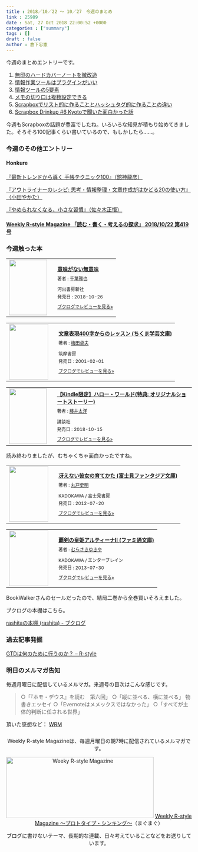 ```yaml
---
title : 2018／10／22 〜 10／27　今週のまとめ
link : 25989
date : Sat, 27 Oct 2018 22:00:52 +0000
categories : ["summary"]
tags : []
draft : false
author : 倉下忠憲
---
```


今週のまとめエントリーです。
 
<ol>
<li><a href="https://rashita.net/blog/?p=25918">無印のハードカバーノートを微改造</a></li>
<li><a href="https://rashita.net/blog/?p=25930">情報作業ツールはプラグインがいい</a></li>
<li><a href="https://rashita.net/blog/?p=25936">情報ツールの5要素</a></li>
<li><a href="https://rashita.net/blog/?p=25943">メモの切り口は複数設定できる</a></li>
<li><a href="https://rashita.net/blog/?p=25963">Scrapboxでリスト的に作ることとハッシュタグ的に作ることの違い</a></li>
<li><a href="https://rashita.net/blog/?p=25978">Scrapbox Drinkup #6 Kyotoで聞いた面白かった話</a></li>
</ol>

今週もScrapboxの話題が豊富でしたね。いろいろな知見が積もり始めてきました。そろそろ100記事くらい書いているので、もしかしたら……。

<h3>今週のその他エントリー</h3>

<H4>Honkure</H4>

<a href="http://honkure.net/rbook/archives/2821">『最新トレンドから導く 手帳テクニック100』（舘神龍彦）</a>

<a href="http://honkure.net/rbook/archives/2818">『アウトライナーのレシピ: 思考・情報整理・文章作成がはかどる20の使い方』（小田やかた）</a>

<a href="http://honkure.net/rbook/archives/2811">『やめられなくなる、小さな習慣』（佐々木正悟）</a>


<H4><a href="https://note.mu/rashita/n/nf3c8386cc6cb">Weekly R-style Magazine 「読む・書く・考えるの探求」 2018/10/22 第419号</a></H4>

<H3>今週触った本</H3>

<div class="booklog_html"><table><tr><td class="booklog_html_image"><a href="https://www.amazon.co.jp/%E6%84%8F%E5%91%B3%E3%81%8C%E3%81%AA%E3%81%84%E7%84%A1%E6%84%8F%E5%91%B3-%E5%8D%83%E8%91%89%E9%9B%85%E4%B9%9F/dp/4309248926?SubscriptionId=0AVSM5SVKRWTFMG7ZR82&tag=rashita1000-22&linkCode=xm2&camp=2025&creative=165953&creativeASIN=4309248926" target="_blank"><img src="https://images-fe.ssl-images-amazon.com/images/I/41qx5FUogiL._SL160_.jpg" width="103" height="150" style="border:0;border-radius:0;" /></a></td><td class="booklog_html_info" style="padding-left:20px;"><div class="booklog_html_title" style="margin-bottom:10px;font-size:14px;font-weight:bold;"><a href="https://www.amazon.co.jp/%E6%84%8F%E5%91%B3%E3%81%8C%E3%81%AA%E3%81%84%E7%84%A1%E6%84%8F%E5%91%B3-%E5%8D%83%E8%91%89%E9%9B%85%E4%B9%9F/dp/4309248926?SubscriptionId=0AVSM5SVKRWTFMG7ZR82&tag=rashita1000-22&linkCode=xm2&camp=2025&creative=165953&creativeASIN=4309248926" target="_blank">意味がない無意味</a></div><div style="margin-bottom:10px;"><div class="booklog_html_author" style="margin-bottom:15px;font-size:12px;;line-height:1.2em">著者 : <a href="https://booklog.jp/author/%E5%8D%83%E8%91%89%E9%9B%85%E4%B9%9F" target="_blank">千葉雅也</a></div><div class="booklog_html_manufacturer" style="margin-bottom:5px;font-size:12px;;line-height:1.2em">河出書房新社</div><div class="booklog_html_release" style="font-size:12px;;line-height:1.2em">発売日 : 2018-10-26</div></div><div class="booklog_html_link_amazon"><a href="https://booklog.jp/item/1/4309248926" style="font-size:12px;" target="_blank">ブクログでレビューを見る»</a></div></td></tr></table></div>

<div class="booklog_html"><table><tr><td class="booklog_html_image"><a href="https://www.amazon.co.jp/%E6%96%87%E7%AB%A0%E8%A1%A8%E7%8F%BE400%E5%AD%97%E3%81%8B%E3%82%89%E3%81%AE%E3%83%AC%E3%83%83%E3%82%B9%E3%83%B3-%E3%81%A1%E3%81%8F%E3%81%BE%E5%AD%A6%E8%8A%B8%E6%96%87%E5%BA%AB-%E6%A2%85%E7%94%B0-%E5%8D%93%E5%A4%AB/dp/4480086129?SubscriptionId=0AVSM5SVKRWTFMG7ZR82&tag=rashita1000-22&linkCode=xm2&camp=2025&creative=165953&creativeASIN=4480086129" target="_blank"><img src="https://images-fe.ssl-images-amazon.com/images/I/51G4Z5A7DAL._SL160_.jpg" width="106" height="150" style="border:0;border-radius:0;" /></a></td><td class="booklog_html_info" style="padding-left:20px;"><div class="booklog_html_title" style="margin-bottom:10px;font-size:14px;font-weight:bold;"><a href="https://www.amazon.co.jp/%E6%96%87%E7%AB%A0%E8%A1%A8%E7%8F%BE400%E5%AD%97%E3%81%8B%E3%82%89%E3%81%AE%E3%83%AC%E3%83%83%E3%82%B9%E3%83%B3-%E3%81%A1%E3%81%8F%E3%81%BE%E5%AD%A6%E8%8A%B8%E6%96%87%E5%BA%AB-%E6%A2%85%E7%94%B0-%E5%8D%93%E5%A4%AB/dp/4480086129?SubscriptionId=0AVSM5SVKRWTFMG7ZR82&tag=rashita1000-22&linkCode=xm2&camp=2025&creative=165953&creativeASIN=4480086129" target="_blank">文章表現400字からのレッスン (ちくま学芸文庫)</a></div><div style="margin-bottom:10px;"><div class="booklog_html_author" style="margin-bottom:15px;font-size:12px;;line-height:1.2em">著者 : <a href="https://booklog.jp/author/%E6%A2%85%E7%94%B0%E5%8D%93%E5%A4%AB" target="_blank">梅田卓夫</a></div><div class="booklog_html_manufacturer" style="margin-bottom:5px;font-size:12px;;line-height:1.2em">筑摩書房</div><div class="booklog_html_release" style="font-size:12px;;line-height:1.2em">発売日 : 2001-02-01</div></div><div class="booklog_html_link_amazon"><a href="https://booklog.jp/item/1/4480086129" style="font-size:12px;" target="_blank">ブクログでレビューを見る»</a></div></td></tr></table></div>

<div class="booklog_html"><table><tr><td class="booklog_html_image"><a href="https://www.amazon.co.jp/%E3%80%90Kindle%E9%99%90%E5%AE%9A%E3%80%91%E3%83%8F%E3%83%AD%E3%83%BC%E3%83%BB%E3%83%AF%E3%83%BC%E3%83%AB%E3%83%89-%E7%89%B9%E5%85%B8-%E3%82%AA%E3%83%AA%E3%82%B8%E3%83%8A%E3%83%AB%E3%82%B7%E3%83%A7%E3%83%BC%E3%83%88%E3%82%B9%E3%83%88%E3%83%BC%E3%83%AA%E3%83%BC-%E8%97%A4%E4%BA%95%E5%A4%AA%E6%B4%8B-ebook/dp/B07J1L1V41?SubscriptionId=0AVSM5SVKRWTFMG7ZR82&tag=rashita1000-22&linkCode=xm2&camp=2025&creative=165953&creativeASIN=B07J1L1V41" target="_blank"><img src="https://images-fe.ssl-images-amazon.com/images/I/51Eg1lJkGiL._SL160_.jpg" width="102" height="150" style="border:0;border-radius:0;" /></a></td><td class="booklog_html_info" style="padding-left:20px;"><div class="booklog_html_title" style="margin-bottom:10px;font-size:14px;font-weight:bold;"><a href="https://www.amazon.co.jp/%E3%80%90Kindle%E9%99%90%E5%AE%9A%E3%80%91%E3%83%8F%E3%83%AD%E3%83%BC%E3%83%BB%E3%83%AF%E3%83%BC%E3%83%AB%E3%83%89-%E7%89%B9%E5%85%B8-%E3%82%AA%E3%83%AA%E3%82%B8%E3%83%8A%E3%83%AB%E3%82%B7%E3%83%A7%E3%83%BC%E3%83%88%E3%82%B9%E3%83%88%E3%83%BC%E3%83%AA%E3%83%BC-%E8%97%A4%E4%BA%95%E5%A4%AA%E6%B4%8B-ebook/dp/B07J1L1V41?SubscriptionId=0AVSM5SVKRWTFMG7ZR82&tag=rashita1000-22&linkCode=xm2&camp=2025&creative=165953&creativeASIN=B07J1L1V41" target="_blank">【Kindle限定】ハロー・ワールド(特典: オリジナルショートストーリー)</a></div><div style="margin-bottom:10px;"><div class="booklog_html_author" style="margin-bottom:15px;font-size:12px;;line-height:1.2em">著者 : <a href="https://booklog.jp/author/%E8%97%A4%E4%BA%95%E5%A4%AA%E6%B4%8B" target="_blank">藤井太洋</a></div><div class="booklog_html_manufacturer" style="margin-bottom:5px;font-size:12px;;line-height:1.2em">講談社</div><div class="booklog_html_release" style="font-size:12px;;line-height:1.2em">発売日 : 2018-10-15</div></div><div class="booklog_html_link_amazon"><a href="https://booklog.jp/item/1/B07J1L1V41" style="font-size:12px;" target="_blank">ブクログでレビューを見る»</a></div></td></tr></table></div>

読み終わりましたが、むちゃくちゃ面白かったですね。

<div class="booklog_html"><table><tr><td class="booklog_html_image"><a href="https://www.amazon.co.jp/%E5%86%B4%E3%81%88%E3%81%AA%E3%81%84%E5%BD%BC%E5%A5%B3%E3%81%AE%E8%82%B2%E3%81%A6%E3%81%8B%E3%81%9F-%E5%AF%8C%E5%A3%AB%E8%A6%8B%E3%83%95%E3%82%A1%E3%83%B3%E3%82%BF%E3%82%B8%E3%82%A2%E6%96%87%E5%BA%AB-%E4%B8%B8%E6%88%B8-%E5%8F%B2%E6%98%8E-ebook/dp/B009HPDI30?SubscriptionId=0AVSM5SVKRWTFMG7ZR82&tag=rashita1000-22&linkCode=xm2&camp=2025&creative=165953&creativeASIN=B009HPDI30" target="_blank"><img src="https://images-fe.ssl-images-amazon.com/images/I/51MXNn1Le5L._SL160_.jpg" width="106" height="150" style="border:0;border-radius:0;" /></a></td><td class="booklog_html_info" style="padding-left:20px;"><div class="booklog_html_title" style="margin-bottom:10px;font-size:14px;font-weight:bold;"><a href="https://www.amazon.co.jp/%E5%86%B4%E3%81%88%E3%81%AA%E3%81%84%E5%BD%BC%E5%A5%B3%E3%81%AE%E8%82%B2%E3%81%A6%E3%81%8B%E3%81%9F-%E5%AF%8C%E5%A3%AB%E8%A6%8B%E3%83%95%E3%82%A1%E3%83%B3%E3%82%BF%E3%82%B8%E3%82%A2%E6%96%87%E5%BA%AB-%E4%B8%B8%E6%88%B8-%E5%8F%B2%E6%98%8E-ebook/dp/B009HPDI30?SubscriptionId=0AVSM5SVKRWTFMG7ZR82&tag=rashita1000-22&linkCode=xm2&camp=2025&creative=165953&creativeASIN=B009HPDI30" target="_blank">冴えない彼女の育てかた (富士見ファンタジア文庫)</a></div><div style="margin-bottom:10px;"><div class="booklog_html_author" style="margin-bottom:15px;font-size:12px;;line-height:1.2em">著者 : <a href="https://booklog.jp/author/%E4%B8%B8%E6%88%B8%E5%8F%B2%E6%98%8E" target="_blank">丸戸史明</a></div><div class="booklog_html_manufacturer" style="margin-bottom:5px;font-size:12px;;line-height:1.2em">KADOKAWA / 富士見書房</div><div class="booklog_html_release" style="font-size:12px;;line-height:1.2em">発売日 : 2012-07-20</div></div><div class="booklog_html_link_amazon"><a href="https://booklog.jp/item/1/B009HPDI30" style="font-size:12px;" target="_blank">ブクログでレビューを見る»</a></div></td></tr></table></div>

<div class="booklog_html"><table><tr><td class="booklog_html_image"><a href="https://www.amazon.co.jp/%E8%A6%87%E5%89%A3%E3%81%AE%E7%9A%87%E5%A7%AB%E3%82%A2%E3%83%AB%E3%83%86%E3%82%A3%E3%83%BC%E3%83%8AII-%E3%83%95%E3%82%A1%E3%83%9F%E9%80%9A%E6%96%87%E5%BA%AB-%E3%82%80%E3%82%89%E3%81%95%E3%81%8D-%E3%82%86%E3%81%8D%E3%82%84-ebook/dp/B00E18N9VY?SubscriptionId=0AVSM5SVKRWTFMG7ZR82&tag=rashita1000-22&linkCode=xm2&camp=2025&creative=165953&creativeASIN=B00E18N9VY" target="_blank"><img src="https://images-fe.ssl-images-amazon.com/images/I/617lEZOPfzL._SL160_.jpg" width="106" height="150" style="border:0;border-radius:0;" /></a></td><td class="booklog_html_info" style="padding-left:20px;"><div class="booklog_html_title" style="margin-bottom:10px;font-size:14px;font-weight:bold;"><a href="https://www.amazon.co.jp/%E8%A6%87%E5%89%A3%E3%81%AE%E7%9A%87%E5%A7%AB%E3%82%A2%E3%83%AB%E3%83%86%E3%82%A3%E3%83%BC%E3%83%8AII-%E3%83%95%E3%82%A1%E3%83%9F%E9%80%9A%E6%96%87%E5%BA%AB-%E3%82%80%E3%82%89%E3%81%95%E3%81%8D-%E3%82%86%E3%81%8D%E3%82%84-ebook/dp/B00E18N9VY?SubscriptionId=0AVSM5SVKRWTFMG7ZR82&tag=rashita1000-22&linkCode=xm2&camp=2025&creative=165953&creativeASIN=B00E18N9VY" target="_blank">覇剣の皇姫アルティーナII (ファミ通文庫)</a></div><div style="margin-bottom:10px;"><div class="booklog_html_author" style="margin-bottom:15px;font-size:12px;;line-height:1.2em">著者 : <a href="https://booklog.jp/author/%E3%82%80%E3%82%89%E3%81%95%E3%81%8D%E3%82%86%E3%81%8D%E3%82%84" target="_blank">むらさきゆきや</a></div><div class="booklog_html_manufacturer" style="margin-bottom:5px;font-size:12px;;line-height:1.2em">KADOKAWA / エンターブレイン</div><div class="booklog_html_release" style="font-size:12px;;line-height:1.2em">発売日 : 2013-07-30</div></div><div class="booklog_html_link_amazon"><a href="https://booklog.jp/item/1/B00E18N9VY" style="font-size:12px;" target="_blank">ブクログでレビューを見る»</a></div></td></tr></table></div>

BookWalkerさんのセールだったので、結局二巻から全巻買いそろえました。

ブクログの本棚はこちら。

<a href="https://booklog.jp/users/rashita">rashitaの本棚 (rashita) - ブクログ</a>

<h3>過去記事発掘</h3>

<a href="https://rashita.net/blog/?p=3702&utm_content=backtype-tweetcount&utm_medium=bt.io-twitter&utm_source=direct-bt.io">GTDは何のために行うのか？ – R-style</a>

<h3>明日のメルマガ告知</h3>

毎週月曜日に配信しているメルマガ。来週号の目次はこんな感じです。

<blockquote>
○「『ホモ・デウス』を読む　第六回」
○「縦に並べる、横に並べる」 物書きエッセイ
○「Evernoteはメメックスではなかった」
○「すべてが主体的判断に任される世界」
</blockquote>


頂いた感想など：
<a class="twitter-timeline"  href="https://twitter.com/rashita2/timelines/427262290753097729"  data-widget-id="427265271171010561">WRM</a>
    <script>!function(d,s,id){var js,fjs=d.getElementsByTagName(s)[0],p=/^http:/.test(d.location)?'http':'https';if(!d.getElementById(id)){js=d.createElement(s);js.id=id;js.src=p+"://platform.twitter.com/widgets.js";fjs.parentNode.insertBefore(js,fjs);}}(document,"script","twitter-wjs");</script>


<div style="text-align:center;margin-top:25px;">
Weekly R-style Magazineは、毎週月曜日の朝7時に配信されているメルマガです。

<a href="http://www.mag2.com/m/0001185133.html" target="_blank"><img src="https://rashita.net/blog/wp-content/uploads/2010/09/mmbanner.jpg" alt="Weeky R-style Magazine" width="400" height="165" class="alignnone size-full wp-image-12201" /></a>
<a href="http://www.mag2.com/m/0001185133.html" target="_blank">Weekly R-style Magazine ～プロトタイプ・シンキング～</a>（まぐまぐ）

ブログに書けないテーマ、長期的な連載、日々考えていることなどをお送りしています。
</div> 